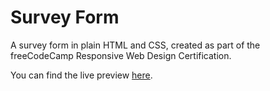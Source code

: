 # Survey Form
A survey form in plain HTML and CSS, created as part of the freeCodeCamp Responsive Web Design Certification.

You can find the live preview [here](https://mayanesrine.github.io/freeCodeCamp-SurveyForm/).
